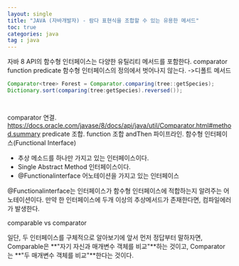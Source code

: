 ```yaml
---
layout: single
title: "JAVA (자바개발자) - 람다 표현식을 조합할 수 있는 유용한 메서드"
toc: true
categories: java
tag : java
---
```

자바 8 API의 함수형 인터페이스는 다양한 유틸리티 메서드를 포함한다.
comparator
function
predicate
함수형 인터페이스의 정의에서 벗어나지 않는다. ->디폴트 메서드 
```java
Comparator<tree> Forest = Comparator.comparing(tree::getSpecies);
Dictionary.sort(comparing(tree:getSpecies).reversed());




```
comparator 연결.
https://docs.oracle.com/javase/8/docs/api/java/util/Comparator.html#method.summary
predicate 조합.
function 조합
andThen 파이프라인.
함수형 인터페이스(Functional Interface)
- 추상 메소드를 하나만 가지고 있는 인터페이스이다.
- Single Abstract Method 인터페이스이다.
- @Functionalinterface 어노테이션을 가지고 있는 인터페이스

@Functionalinterface는 인터페이스가 함수형 인터페이스에 적합하는지 알려주는 어노테이션이다. 만약 한 인터페이스에 두개 이상의 추상메서드가 존재한다면, 컴파일에러가 발생한다.

comparable vs comparator

일단, 두 인터페이스를 구체적으로 알아보기에 앞서 먼저 정답부터 말하자면, Comparable은 **"자기 자신과 매개변수 객체를 비교"**하는 것이고, Comparator는 **"두 매개변수 객체를 비교"**한다는 것이다.




